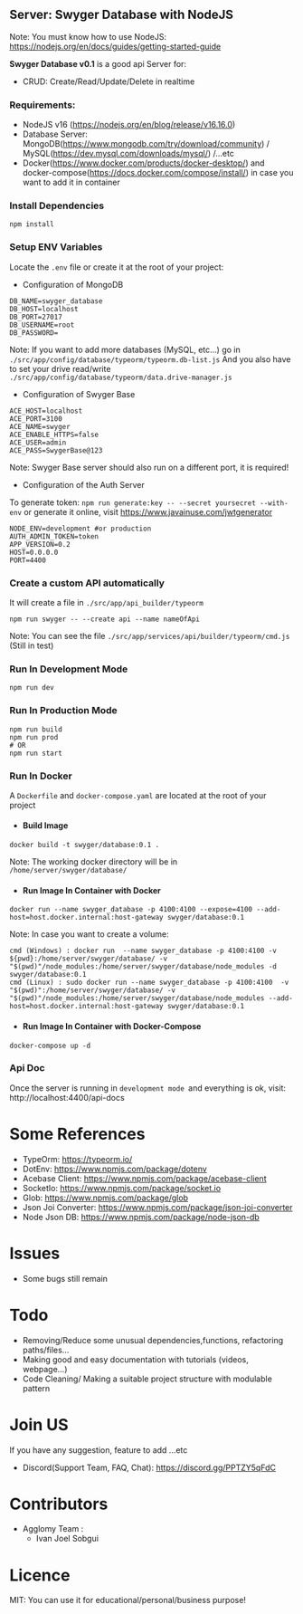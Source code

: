 ## Server: Swyger Database with NodeJS


Note: You must know how to use NodeJS: https://nodejs.org/en/docs/guides/getting-started-guide

**Swyger Database v0.1** is a good api Server for:
- CRUD: Create/Read/Update/Delete in realtime

### Requirements:
- NodeJS v16 (https://nodejs.org/en/blog/release/v16.16.0)
- Database Server: MongoDB(https://www.mongodb.com/try/download/community) / MySQL(https://dev.mysql.com/downloads/mysql/) /...etc
- Docker(https://www.docker.com/products/docker-desktop/) and docker-compose(https://docs.docker.com/compose/install/) in case you want to add it in container

### Install Dependencies
```
npm install
```
### Setup ENV Variables
Locate the ``.env`` file or create it at the root of your project:

- Configuration of MongoDB
```
DB_NAME=swyger_database
DB_HOST=localhost
DB_PORT=27017
DB_USERNAME=root
DB_PASSWORD=
```
Note: If you want to add more databases (MySQL, etc...) go in ``./src/app/config/database/typeorm/typeorm.db-list.js``
And you also have to set your drive read/write ``./src/app/config/database/typeorm/data.drive-manager.js``
- Configuration of Swyger Base
```
ACE_HOST=localhost
ACE_PORT=3100
ACE_NAME=swyger
ACE_ENABLE_HTTPS=false
ACE_USER=admin
ACE_PASS=SwygerBase@123
```
Note: Swyger Base server should also run on a different port, it is required!
- Configuration of the Auth Server

To generate token: ``npm run generate:key -- --secret yoursecret --with-env`` or generate it online, visit https://www.javainuse.com/jwtgenerator

```
NODE_ENV=development #or production
AUTH_ADMIN_TOKEN=token 
APP_VERSION=0.2
HOST=0.0.0.0
PORT=4400
```

### Create a custom API automatically
It will create a file in ``./src/app/api_builder/typeorm``
```
npm run swyger -- --create api --name nameOfApi
```
Note: You can see the file ``./src/app/services/api/builder/typeorm/cmd.js`` (Still in test)

### Run In Development Mode
```
npm run dev
```

### Run In Production Mode
```
npm run build
npm run prod
# OR
npm run start
```
### Run In Docker

A ``Dockerfile`` and ``docker-compose.yaml`` are located at the root of your project
- #### Build Image
```
docker build -t swyger/database:0.1 .
```
Note: The working docker directory will be in ``/home/server/swyger/database/``
- #### Run Image In Container with Docker
```
docker run --name swyger_database -p 4100:4100 --expose=4100 --add-host=host.docker.internal:host-gateway swyger/database:0.1
```
Note: In case you want to create a volume:
```
cmd (Windows) : docker run  --name swyger_database -p 4100:4100 -v ${pwd}:/home/server/swyger/database/ -v "$(pwd)"/node_modules:/home/server/swyger/database/node_modules -d swyger/database:0.1
cmd (Linux) : sudo docker run --name swyger_database -p 4100:4100  -v "$(pwd)":/home/server/swyger/database/ -v "$(pwd)"/node_modules:/home/server/swyger/database/node_modules --add-host=host.docker.internal:host-gateway swyger/database:0.1
```
- #### Run Image In Container with Docker-Compose
```
docker-compose up -d
```
### Api Doc

Once the server is running in ``development mode ``and everything is ok, visit: http://localhost:4400/api-docs

# Some References
- TypeOrm: https://typeorm.io/
- DotEnv: https://www.npmjs.com/package/dotenv
- Acebase Client: https://www.npmjs.com/package/acebase-client
- SocketIo: https://www.npmjs.com/package/socket.io
- Glob: https://www.npmjs.com/package/glob
- Json Joi Converter: https://www.npmjs.com/package/json-joi-converter
- Node Json DB: https://www.npmjs.com/package/node-json-db

# Issues
- Some bugs still remain

# Todo
- Removing/Reduce some unusual dependencies,functions, refactoring paths/files...
- Making good and easy documentation with tutorials (videos, webpage...)
- Code Cleaning/ Making a suitable project structure with modulable pattern

# Join US
If you have any suggestion, feature to add ...etc
- Discord(Support Team, FAQ, Chat): https://discord.gg/PPTZY5qFdC

# Contributors
- Agglomy Team :
   - Ivan Joel Sobgui
# Licence 

MIT: You can use it for educational/personal/business purpose!


